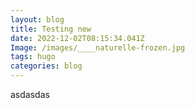 ```yaml
---
layout: blog
title: Testing new
date: 2022-12-02T08:15:34.041Z
Image: /images/____naturelle-frozen.jpg
tags: hugo
categories: blog
---
```

a﻿sdasdas
